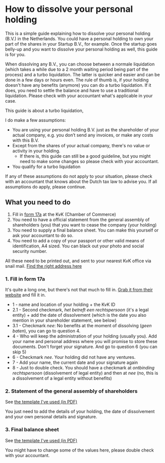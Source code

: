 # How to dissolve your personal holding

This is a simple guide explaining how to dissolve your personal holding (B.V.) in the Netherlands. You could have a personal holding to own your part of the shares in your Startup B.V., for example. Once the startup goes belly-up and you want to dissolve your personal holding as well, this guide is for you.

When dissolving any B.V., you can choose between a normale liquidation (which takes a while due to a 2 month waiting period being part of the process) and a turbo liquidation. The latter is quicker and easier and can be done in a few days or hours even. The rule of thumb is, if your holding doesn't have any benefits (anymore) you can do a turbo liquidation. If it does, you need to settle the balance and have to use a traditional liquidation. Please check with your accountant what's applicable in your case.

This guide is about a turbo liquidation,  

I do make a few assumptions:

* You are using your personal holding B.V. just as the shareholder of your actual company, e.g. you don’t send any invoices, or make any costs with this B.V.
* Except from the shares of your actual company, there's no value or activity in your holding.
  * If there is, this guide can still be a good guideline, but you might need to make some changes so please check with your accountant.
* You qualify for a turbo liquidation

If any of these assumptions do not apply to your situation, please check with an accountant that knows about the Dutch tax law to advise you. If all assumptions do apply, please continue.

## What you need to do
1. Fill in [form 17a](https://www.kvk.nl/download/Formulier-17a-ontbinding-vennootschap-rechtspersoon-of-maatschap_tcm109-365610.pdf) at the KvK (Chamber of Commerce)
2. You need to have a official statement from the general assembly of shareholders (you) that you want to cease the company (your holding)
3. You need to supply a final balance sheet. You can make this yourself or ask your accountant to do so.
4. You need to add a copy of your passport or other valid means of identification, A4 sized. You can black out your photo and social security number.

All these need to be printed out, and sent to your nearest KvK office via snail mail. [Find the right address here](https://www.kvk.nl/over-de-kvk/over-het-handelsregister/postadressen/)

### 1. Fill in form 17a
It's quite a long one, but there's not that much to fill in. [Grab it from their website](https://www.kvk.nl/download/Formulier-17a-ontbinding-vennootschap-rechtspersoon-of-maatschap_tcm109-365610.pdf) and fill it in.

* 1 - name and location of your holding + the KvK ID
* 2.1 - Second checkmark, _het betreft een rechtspersoon_ (it's a legal entity) + add the date of dissolvement (which is the date you also mention in your shareholder statement, see below)
* 3.1 - Checkmark _nee_: No benefits at the moment of dissolving (_geen baten_), you can go to question 4.
* 4 - Who will keep the administration of your holding (usually you). Add your name and personal address where you will promise to store these documents. Don't forget your signature. And go to question 6 (you can skip 5)
* 6 - Checkmark _nee_. Your holding did not have any ventures.
* 7 - Add your name, the current date and your signature again
* 8 - Just to double check. You should have a checkmark at _ontbinding rechtspersoon_ (dissolvement of legal entity) and then at _nee_ (no, this is a dissolvement of a legal entity without benefits)

### 2. Statement of the general assembly of shareholders
See [the template I've used (in PDF)](template-dissolvement--statement.pdf)

You just need to add the details of your holding, the date of dissolvement and your own personal details and signature.

### 3. Final balance sheet
See [the template I've used (in PDF)](template-balance-sheet.pdf)

You might have to change some of the values here, please double check with your accountant.
